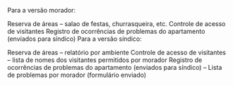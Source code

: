 Para a versão morador:

Reserva de áreas – salao de festas, churrasqueira, etc.
Controle de acesso de visitantes
Registro de ocorrências de problemas do apartamento (enviados para síndico)
Para a versão síndico:

Reserva de áreas – relatório por ambiente
Controle de acesso de visitantes – lista de nomes dos visitantes permitidos por morador
Registro de ocorrências de problemas do apartamento (enviados para síndico) – Lista de problemas por morador (formulário enviado)
